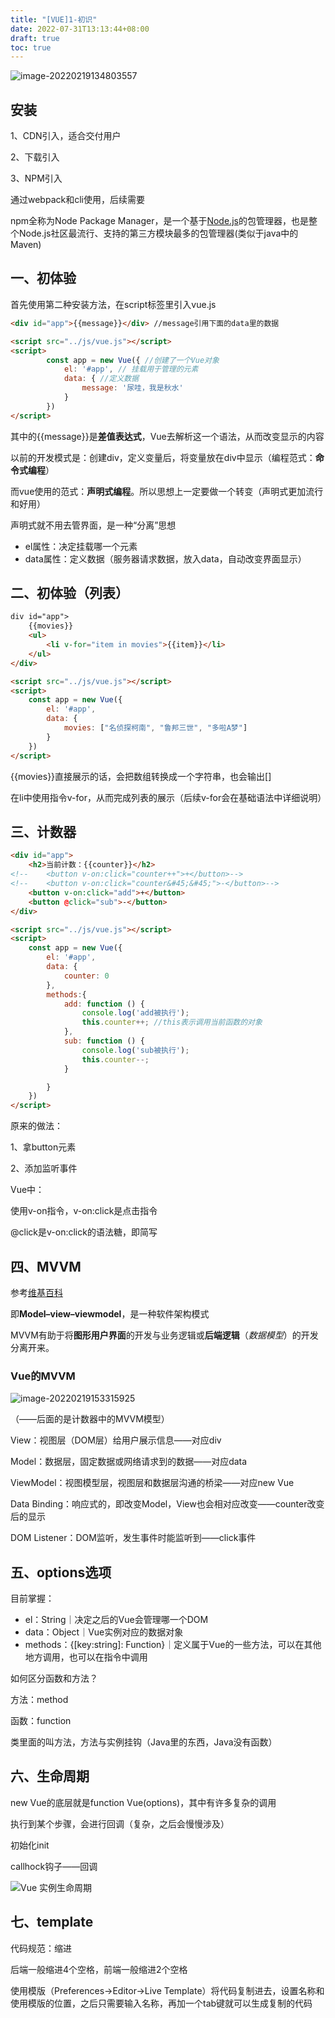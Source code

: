 ```yaml
---
title: "[VUE]1-初识"
date: 2022-07-31T13:13:44+08:00
draft: true
toc: true
---
```


![image-20220219134803557](https://cdn.jsdelivr.net/gh/ZDaneel/cloudimg@main/img/202202191348884.png)

## 安装

1、CDN引入，适合交付用户

2、下载引入

3、NPM引入

通过webpack和cli使用，后续需要

npm全称为Node Package Manager，是一个基于[Node.js](http://lib.csdn.net/base/nodejs)的包管理器，也是整个Node.js社区最流行、支持的第三方模块最多的包管理器(类似于java中的Maven)

## 一、初体验

首先使用第二种安装方法，在script标签里引入vue.js

```html
<div id="app">{{message}}</div> //message引用下面的data里的数据

<script src="../js/vue.js"></script>
<script>
        const app = new Vue({ //创建了一个Vue对象
            el: '#app', // 挂载用于管理的元素
            data: { //定义数据
                message: '尿哇，我是秋水'
            }
        })
</script>
```

其中的{{message}}是**差值表达式**，Vue去解析这一个语法，从而改变显示的内容

以前的开发模式是：创建div，定义变量后，将变量放在div中显示（编程范式：**命令式编程**）

而vue使用的范式：**声明式编程**。所以思想上一定要做一个转变（声明式更加流行和好用）

声明式就不用去管界面，是一种“分离”思想

- el属性：决定挂载哪一个元素
- data属性：定义数据（服务器请求数据，放入data，自动改变界面显示）

## 二、初体验（列表）

```html
div id="app">
    {{movies}}
    <ul>
        <li v-for="item in movies">{{item}}</li>
    </ul>
</div>

<script src="../js/vue.js"></script>
<script>
    const app = new Vue({
        el: '#app',
        data: {
            movies: ["名侦探柯南", "鲁邦三世", "多啦A梦"]
        }
    })
</script>
```

{{movies}}直接展示的话，会把数组转换成一个字符串，也会输出[]

在li中使用指令v-for，从而完成列表的展示（后续v-for会在基础语法中详细说明）

## 三、计数器

```html
<div id="app">
    <h2>当前计数：{{counter}}</h2>
<!--    <button v-on:click="counter++">+</button>-->
<!--    <button v-on:click="counter&#45;&#45;">-</button>-->
    <button v-on:click="add">+</button>
    <button @click="sub">-</button>
</div>

<script src="../js/vue.js"></script>
<script>
    const app = new Vue({
        el: '#app',
        data: {
            counter: 0
        },
        methods:{
            add: function () {
                console.log('add被执行');
                this.counter++; //this表示调用当前函数的对象
            },
            sub: function () {
                console.log('sub被执行');
                this.counter--;
            }

        }
    })
</script>
```

原来的做法：

1、拿button元素

2、添加监听事件

Vue中：

使用v-on指令，v-on:click是点击指令

@click是v-on:click的语法糖，即简写

## 四、MVVM

参考[维基百科](https://zh.wikipedia.org/wiki/MVVM)

即**Model–view–viewmodel**，是一种软件架构模式

MVVM有助于将**图形用户界面**的开发与业务逻辑或**后端逻辑**（*数据模型*）的开发分离开来。

### Vue的MVVM

![image-20220219153315925](https://cdn.jsdelivr.net/gh/ZDaneel/cloudimg@main/img/202202191533223.png)

（——后面的是计数器中的MVVM模型）

View：视图层（DOM层）给用户展示信息——对应div

Model：数据层，固定数据或网络请求到的数据——对应data

ViewModel：视图模型层，视图层和数据层沟通的桥梁——对应new Vue

Data Binding：响应式的，即改变Model，View也会相对应改变——counter改变后的显示

DOM Listener：DOM监听，发生事件时能监听到——click事件

## 五、options选项

目前掌握：

- el：String｜决定之后的Vue会管理哪一个DOM
- data：Object｜Vue实例对应的数据对象
- methods：{[key:string]: Function}｜定义属于Vue的一些方法，可以在其他地方调用，也可以在指令中调用

如何区分函数和方法？

方法：method

函数：function

类里面的叫方法，方法与实例挂钩（Java里的东西，Java没有函数）

## 六、生命周期

new Vue的底层就是function Vue(options)，其中有许多复杂的调用

执行到某个步骤，会进行回调（复杂，之后会慢慢涉及）

初始化init

callhock钩子——回调

![Vue 实例生命周期](https://cn.vuejs.org/images/lifecycle.png)

## 七、template

代码规范：缩进

后端一般缩进4个空格，前端一般缩进2个空格

使用模版（Preferences->Editor->Live Template）将代码复制进去，设置名称和使用模版的位置，之后只需要输入名称，再加一个tab键就可以生成复制的代码

